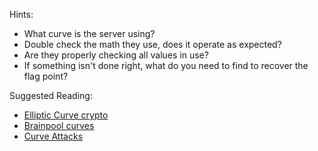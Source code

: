 Hints:

* What curve is the server using?
* Double check the math they use, does it operate as expected?
* Are they properly checking all values in use?
* If something isn't done right, what do you need to find to recover the flag point?

Suggested Reading:

* [Elliptic Curve crypto](http://en.wikipedia.org/wiki/Elliptic_curve_cryptography)
* [Brainpool curves](http://www.ecc-brainpool.org/download/Domain-parameters.pdf)
* [Curve Attacks](http://www.iacr.org/archive/crypto2000/18800131/18800131.pdf)
